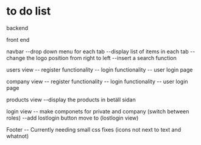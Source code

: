 # to do list

backend

<!-- create admin user
---username
---password
---for security use jwt tokens
---for passowrd use bcrypt -->

<!-- login admin(validation) -->

<!-- create a new user -->

<!-- get the list of all users -->

<!-- user
       name
       password
       email
       address
       phonenumber
       address
         streetname
         city
         postcode -->

<!-- create a companyuser	  -->

<!-- add a product
products
name
price
category
short description
detail description
get the list of all products -->

front end

<!-- create a view for admin -->

navbar
--drop down menu for each tab
--display list of items in each tab
--change the logo position from right to left
--insert a search function

users view
-- register functionality
-- login functionality
-- user login page

company view
-- register functionality
-- login functionality
-- user login page

products view
--display the products in betäll sidan

login view
-- make componets for private and company (switch between roles)
--add lostlogin button move to (lostlogin view)

Footer
-- Currently needing small css fixes (icons not next to text and whatnot)